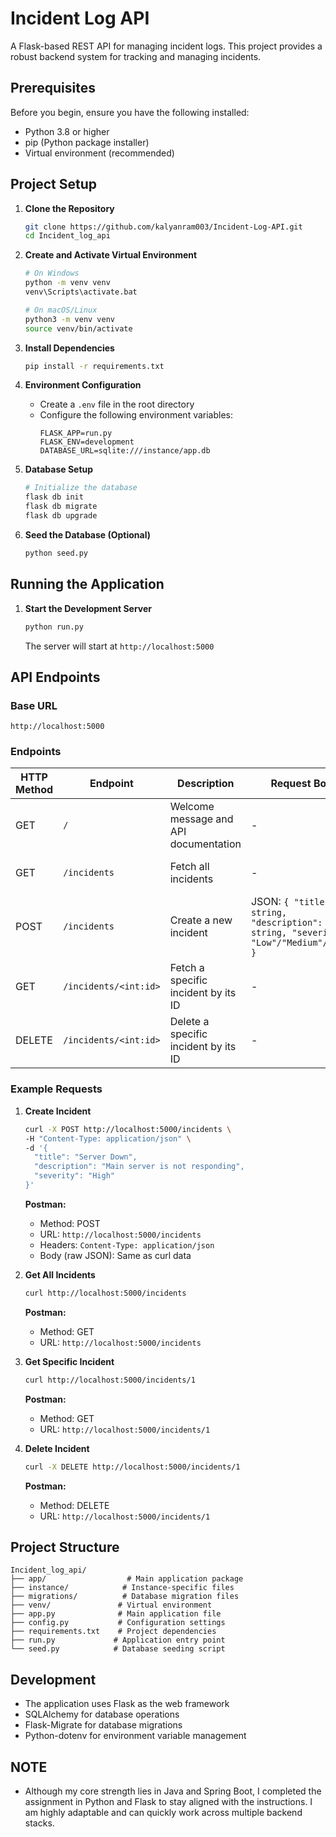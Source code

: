 # Incident Log API

A Flask-based REST API for managing incident logs. This project provides a robust backend system for tracking and managing incidents.

## Prerequisites

Before you begin, ensure you have the following installed:
- Python 3.8 or higher
- pip (Python package installer)
- Virtual environment (recommended)

## Project Setup

1. **Clone the Repository**
   ```bash
   git clone https://github.com/kalyanram003/Incident-Log-API.git
   cd Incident_log_api
   ```

2. **Create and Activate Virtual Environment**
   ```bash
   # On Windows
   python -m venv venv
   venv\Scripts\activate.bat

   # On macOS/Linux
   python3 -m venv venv
   source venv/bin/activate
   ```

3. **Install Dependencies**
   ```bash
   pip install -r requirements.txt
   ```

4. **Environment Configuration**
   - Create a `.env` file in the root directory
   - Configure the following environment variables:
     ```
     FLASK_APP=run.py
     FLASK_ENV=development
     DATABASE_URL=sqlite:///instance/app.db
     ```

5. **Database Setup**
   ```bash
   # Initialize the database
   flask db init
   flask db migrate
   flask db upgrade
   ```

6. **Seed the Database (Optional)**
   ```bash
   python seed.py
   ```

## Running the Application

1. **Start the Development Server**
   ```bash
   python run.py
   ```
   The server will start at `http://localhost:5000`

## API Endpoints

### Base URL
```
http://localhost:5000
```

### Endpoints

| HTTP Method | Endpoint | Description | Request Body | Response |
|------------|----------|-------------|--------------|----------|
| GET | `/` | Welcome message and API documentation | - | JSON with API info |
| GET | `/incidents` | Fetch all incidents | - | JSON array of incidents |
| POST | `/incidents` | Create a new incident | JSON: `{ "title": string, "description": string, "severity": "Low"/"Medium"/"High" }` | JSON of created incident |
| GET | `/incidents/<int:id>` | Fetch a specific incident by its ID | - | JSON of incident |
| DELETE | `/incidents/<int:id>` | Delete a specific incident by its ID | - | 204 No Content |

### Example Requests

1. **Create Incident**
   ```bash
   curl -X POST http://localhost:5000/incidents \
   -H "Content-Type: application/json" \
   -d '{
     "title": "Server Down",
     "description": "Main server is not responding",
     "severity": "High"
   }'
   ```
   **Postman:**
   - Method: POST
   - URL: `http://localhost:5000/incidents`
   - Headers: `Content-Type: application/json`
   - Body (raw JSON): Same as curl data

2. **Get All Incidents**
   ```bash
   curl http://localhost:5000/incidents
   ```
   **Postman:**
   - Method: GET
   - URL: `http://localhost:5000/incidents`

3. **Get Specific Incident**
   ```bash
   curl http://localhost:5000/incidents/1
   ```
   **Postman:**
   - Method: GET
   - URL: `http://localhost:5000/incidents/1`

4. **Delete Incident**
   ```bash
   curl -X DELETE http://localhost:5000/incidents/1
   ```
   **Postman:**
   - Method: DELETE
   - URL: `http://localhost:5000/incidents/1`

## Project Structure

```
Incident_log_api/
├── app/                  # Main application package
├── instance/            # Instance-specific files
├── migrations/          # Database migration files
├── venv/               # Virtual environment
├── app.py              # Main application file
├── config.py           # Configuration settings
├── requirements.txt    # Project dependencies
├── run.py             # Application entry point
└── seed.py            # Database seeding script
```

## Development

- The application uses Flask as the web framework
- SQLAlchemy for database operations
- Flask-Migrate for database migrations
- Python-dotenv for environment variable management

## NOTE
- Although my core strength lies in Java and Spring Boot, I completed the assignment in Python and Flask to stay aligned with the instructions. I am highly adaptable and can quickly work across multiple backend stacks.
